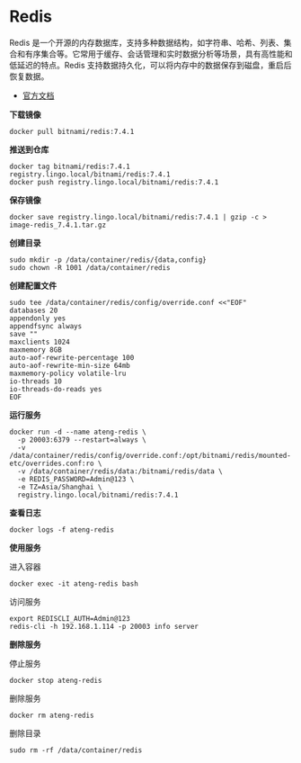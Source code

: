 # Redis

Redis 是一个开源的内存数据库，支持多种数据结构，如字符串、哈希、列表、集合和有序集合等。它常用于缓存、会话管理和实时数据分析等场景，具有高性能和低延迟的特点。Redis 支持数据持久化，可以将内存中的数据保存到磁盘，重启后恢复数据。

- [官方文档](https://redis.io/)

**下载镜像**

```
docker pull bitnami/redis:7.4.1
```

**推送到仓库**

```
docker tag bitnami/redis:7.4.1 registry.lingo.local/bitnami/redis:7.4.1
docker push registry.lingo.local/bitnami/redis:7.4.1
```

**保存镜像**

```
docker save registry.lingo.local/bitnami/redis:7.4.1 | gzip -c > image-redis_7.4.1.tar.gz
```

**创建目录**

```
sudo mkdir -p /data/container/redis/{data,config}
sudo chown -R 1001 /data/container/redis
```

**创建配置文件**

```
sudo tee /data/container/redis/config/override.conf <<"EOF"
databases 20
appendonly yes
appendfsync always
save ""
maxclients 1024
maxmemory 8GB
auto-aof-rewrite-percentage 100
auto-aof-rewrite-min-size 64mb
maxmemory-policy volatile-lru
io-threads 10
io-threads-do-reads yes
EOF
```

**运行服务**

```
docker run -d --name ateng-redis \
  -p 20003:6379 --restart=always \
  -v /data/container/redis/config/override.conf:/opt/bitnami/redis/mounted-etc/overrides.conf:ro \
  -v /data/container/redis/data:/bitnami/redis/data \
  -e REDIS_PASSWORD=Admin@123 \
  -e TZ=Asia/Shanghai \
  registry.lingo.local/bitnami/redis:7.4.1
```

**查看日志**

```
docker logs -f ateng-redis
```

**使用服务**

进入容器

```
docker exec -it ateng-redis bash
```

访问服务

```
export REDISCLI_AUTH=Admin@123
redis-cli -h 192.168.1.114 -p 20003 info server
```

**删除服务**

停止服务

```
docker stop ateng-redis
```

删除服务

```
docker rm ateng-redis
```

删除目录

```
sudo rm -rf /data/container/redis
```

